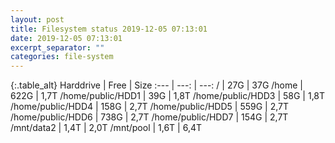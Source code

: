 ```yaml
---
layout: post
title: Filesystem status 2019-12-05 07:13:01
date: 2019-12-05 07:13:01
excerpt_separator: ""
categories: file-system
---
```

{:.table_alt}
Harddrive | Free | Size
:--- | ---: | ---:
/ | 27G | 37G
/home | 622G | 1,7T
/home/public/HDD1 | 39G | 1,8T
/home/public/HDD3 | 58G | 1,8T
/home/public/HDD4 | 158G | 2,7T
/home/public/HDD5 | 559G | 2,7T
/home/public/HDD6 | 738G | 2,7T
/home/public/HDD7 | 154G | 2,7T
/mnt/data2 | 1,4T | 2,0T
/mnt/pool | 1,6T | 6,4T
